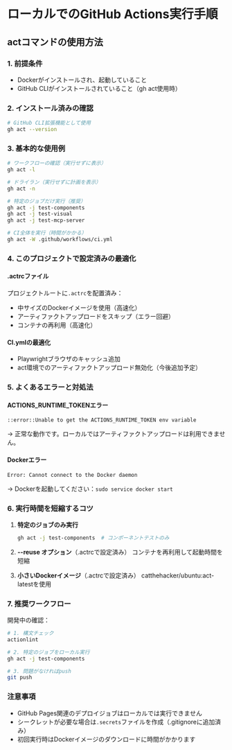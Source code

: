 # ローカルでのGitHub Actions実行手順

## actコマンドの使用方法

### 1. 前提条件
- Dockerがインストールされ、起動していること
- GitHub CLIがインストールされていること（gh act使用時）

### 2. インストール済みの確認
```bash
# GitHub CLI拡張機能として使用
gh act --version
```

### 3. 基本的な使用例

```bash
# ワークフローの確認（実行せずに表示）
gh act -l

# ドライラン（実行せずに計画を表示）
gh act -n

# 特定のジョブだけ実行（推奨）
gh act -j test-components
gh act -j test-visual
gh act -j test-mcp-server

# CI全体を実行（時間がかかる）
gh act -W .github/workflows/ci.yml
```

### 4. このプロジェクトで設定済みの最適化

#### .actrcファイル
プロジェクトルートに`.actrc`を配置済み：
- 中サイズのDockerイメージを使用（高速化）
- アーティファクトアップロードをスキップ（エラー回避）
- コンテナの再利用（高速化）

#### CI.ymlの最適化
- Playwrightブラウザのキャッシュ追加
- act環境でのアーティファクトアップロード無効化（今後追加予定）

### 5. よくあるエラーと対処法

#### ACTIONS_RUNTIME_TOKENエラー
```
::error::Unable to get the ACTIONS_RUNTIME_TOKEN env variable
```
→ 正常な動作です。ローカルではアーティファクトアップロードは利用できません。

#### Dockerエラー
```
Error: Cannot connect to the Docker daemon
```
→ Dockerを起動してください：`sudo service docker start`

### 6. 実行時間を短縮するコツ

1. **特定のジョブのみ実行**
   ```bash
   gh act -j test-components  # コンポーネントテストのみ
   ```

2. **--reuse オプション**（.actrcで設定済み）
   コンテナを再利用して起動時間を短縮

3. **小さいDockerイメージ**（.actrcで設定済み）
   catthehacker/ubuntu:act-latestを使用

### 7. 推奨ワークフロー

開発中の確認：
```bash
# 1. 構文チェック
actionlint

# 2. 特定のジョブをローカル実行
gh act -j test-components

# 3. 問題がなければpush
git push
```

### 注意事項

- GitHub Pages関連のデプロイジョブはローカルでは実行できません
- シークレットが必要な場合は`.secrets`ファイルを作成（.gitignoreに追加済み）
- 初回実行時はDockerイメージのダウンロードに時間がかかります